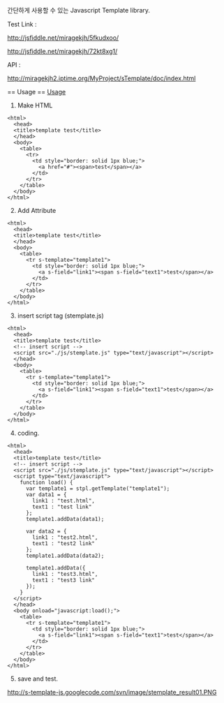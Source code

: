 간단하게 사용할 수 있는 Javascript Template library.

Test Link :

http://jsfiddle.net/miragekjh/5fkudxoo/

http://jsfiddle.net/miragekjh/72kt8xg1/

API :

http://miragekjh2.iptime.org/MyProject/sTemplate/doc/index.html


== Usage == [Usage](Usage.md)

1. Make HTML
```
<html>
  <head>
  <title>template test</title>
  </head>
  <body>
    <table>
      <tr>
        <td style="border: solid 1px blue;">
          <a href="#"><span>test</span></a>
        </td>
      </tr>
    </table>
  </body>
</html>
```


2. Add Attribute
```
<html>
  <head>
  <title>template test</title>
  </head>
  <body>
    <table>
      <tr s-template="template1">
        <td style="border: solid 1px blue;">
          <a s-field="link1"><span s-field="text1">test</span></a>
        </td>
      </tr>
    </table>
  </body>
</html>
```


3. insert script tag (stemplate.js)
```
<html>
  <head>
  <title>template test</title>
  <!-- insert script -->
  <script src="./js/stemplate.js" type="text/javascript"></script>
  </head>
  <body>
    <table>
      <tr s-template="template1">
        <td style="border: solid 1px blue;">
          <a s-field="link1"><span s-field="text1">test</span></a>
        </td>
      </tr>
    </table>
  </body>
</html>
```

4. coding.
```
<html>
  <head>
  <title>template test</title>
  <!-- insert script -->
  <script src="./js/stemplate.js" type="text/javascript"></script>
  <script type="text/javascript">
    function load() {
      var template1 = stpl.getTemplate("template1");
      var data1 = {
        link1 : "test.html",
        text1 : "test link"
      };
      template1.addData(data1);

      var data2 = {
        link1 : "test2.html",
        text1 : "test2 link"
      };
      template1.addData(data2);

      template1.addData({
        link1 : "test3.html",
        text1 : "test3 link"
      });
    }
  </script>
  </head>
  <body onload="javascript:load();">
    <table>
      <tr s-template="template1">
        <td style="border: solid 1px blue;">
          <a s-field="link1"><span s-field="text1">test</span></a>
        </td>
      </tr>
    </table>
  </body>
</html>
```

5. save and test.

http://s-template-js.googlecode.com/svn/image/stemplate_result01.PNG